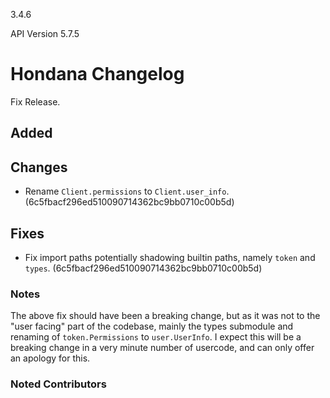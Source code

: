 3.4.6

API Version 5.7.5

# Hondana Changelog
Fix Release.

## Added

## Changes
- Rename `Client.permissions` to `Client.user_info`. (6c5fbacf296ed510090714362bc9bb0710c00b5d)

## Fixes
- Fix import paths potentially shadowing builtin paths, namely `token` and `types`. (6c5fbacf296ed510090714362bc9bb0710c00b5d)

### Notes
The above fix should have been a breaking change, but as it was not to the "user facing" part of the codebase, mainly the
types submodule and renaming of `token.Permissions` to `user.UserInfo`.
I expect this will be a breaking change in a very minute number of usercode, and can only offer an apology for this.

### Noted Contributors
